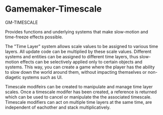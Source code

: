 # Gamemaker-Timescale

GM-TIMESCALE

Provides functions and underlying systems that make slow-motion and time-freeze effects possible.

The "Time Layer" system allows scale values to be assigned to various time layers. All update code can be multiplied by these scale values. Different systems and entities can be assigned to different time layers, thus slow-motion effects can be selectively applied only to certain objects and systems. This way, you can create a game where the player has the ability to slow down the world around them, without impacting themselves or non-diagetic systems such as UI.

Timescale modifeirs can be created to manipulate and manage time layer scales. Once a timescale modifer has been created, a reference is returned which can be used to cancel or manipulate the the associated timescale. Timescale modifiers can act on multiple time layers at the same time, are independent of eachother and stack multiplicatively.
